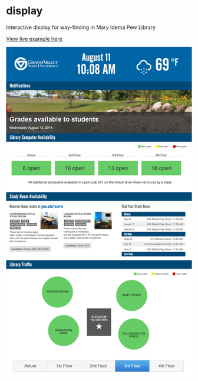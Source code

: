display
=======

Interactive display for way-finding in Mary Idema Pew Library

[View live example here](http://gvsulib.github.io/display/)

![alt tag](https://raw.githubusercontent.com/gvsulib/display/master/img/example.png)
